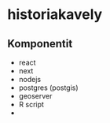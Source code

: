# historiakavely

## Komponentit
* react
* next
* nodejs
* postgres (postgis)
* geoserver
* R script
* 
  
